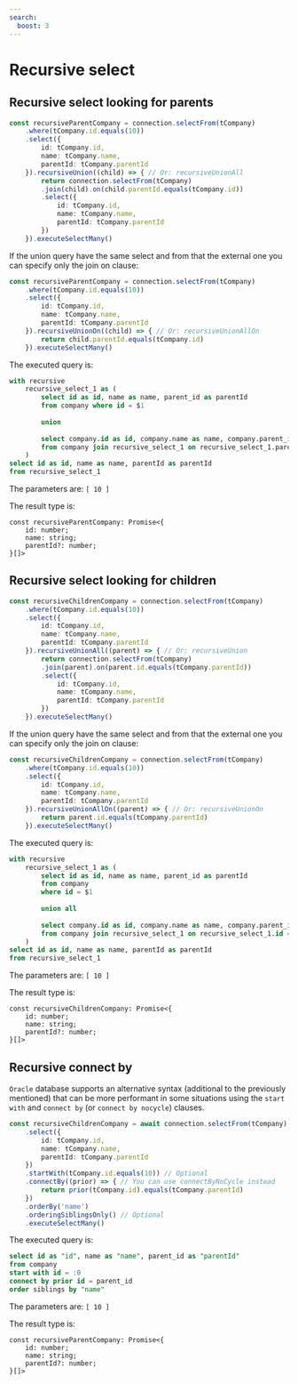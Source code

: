 ```yaml
---
search:
  boost: 3
---
```

# Recursive select

## Recursive select looking for parents

```ts
const recursiveParentCompany = connection.selectFrom(tCompany)
    .where(tCompany.id.equals(10))
    .select({
        id: tCompany.id,
        name: tCompany.name,
        parentId: tCompany.parentId
    }).recursiveUnion((child) => { // Or: recursiveUnionAll
        return connection.selectFrom(tCompany)
        .join(child).on(child.parentId.equals(tCompany.id))
        .select({
            id: tCompany.id,
            name: tCompany.name,
            parentId: tCompany.parentId
        })
    }).executeSelectMany()
```

If the union query have the same select and from that the external one you can specify only the join on clause:

```ts
const recursiveParentCompany = connection.selectFrom(tCompany)
    .where(tCompany.id.equals(10))
    .select({
        id: tCompany.id,
        name: tCompany.name,
        parentId: tCompany.parentId
    }).recursiveUnionOn((child) => { // Or: recursiveUnionAllOn
        return child.parentId.equals(tCompany.id)
    }).executeSelectMany()
```

The executed query is:
```sql
with recursive 
    recursive_select_1 as (
        select id as id, name as name, parent_id as parentId 
        from company where id = $1 
        
        union 
        
        select company.id as id, company.name as name, company.parent_id as parentId 
        from company join recursive_select_1 on recursive_select_1.parentId = company.id
    )
select id as id, name as name, parentId as parentId
from recursive_select_1
```

The parameters are: `[ 10 ]`

The result type is:
```tsx
const recursiveParentCompany: Promise<{
    id: number;
    name: string;
    parentId?: number;
}[]>
```

## Recursive select looking for children

```ts
const recursiveChildrenCompany = connection.selectFrom(tCompany)
    .where(tCompany.id.equals(10))
    .select({
        id: tCompany.id,
        name: tCompany.name,
        parentId: tCompany.parentId
    }).recursiveUnionAll((parent) => { // Or: recursiveUnion
        return connection.selectFrom(tCompany)
        .join(parent).on(parent.id.equals(tCompany.parentId))
        .select({
            id: tCompany.id,
            name: tCompany.name,
            parentId: tCompany.parentId
        })
    }).executeSelectMany()
```

If the union query have the same select and from that the external one you can specify only the join on clause:

```ts
const recursiveChildrenCompany = connection.selectFrom(tCompany)
    .where(tCompany.id.equals(10))
    .select({
        id: tCompany.id,
        name: tCompany.name,
        parentId: tCompany.parentId
    }).recursiveUnionAllOn((parent) => { // Or: recursiveUnionOn
        return parent.id.equals(tCompany.parentId)
    }).executeSelectMany()
```

The executed query is:
```sql
with recursive 
    recursive_select_1 as (
        select id as id, name as name, parent_id as parentId 
        from company 
        where id = $1 
        
        union all 
        
        select company.id as id, company.name as name, company.parent_id as parentId 
        from company join recursive_select_1 on recursive_select_1.id = company.parent_id
    ) 
select id as id, name as name, parentId as parentId
from recursive_select_1
```

The parameters are: `[ 10 ]`

The result type is:
```tsx
const recursiveChildrenCompany: Promise<{
    id: number;
    name: string;
    parentId?: number;
}[]>
```

## Recursive connect by

`Oracle` database supports an alternative syntax (additional to the previously mentioned) that can be more performant in some situations using the `start with` and `connect by` (or `connect by nocycle`) clauses.

```ts
const recursiveChildrenCompany = await connection.selectFrom(tCompany)
    .select({
        id: tCompany.id,
        name: tCompany.name,
        parentId: tCompany.parentId
    })
    .startWith(tCompany.id.equals(10)) // Optional
    .connectBy((prior) => { // You can use connectByNoCycle instead
        return prior(tCompany.id).equals(tCompany.parentId)
    })
    .orderBy('name')
    .orderingSiblingsOnly() // Optional
    .executeSelectMany()
```

The executed query is:
```sql
select id as "id", name as "name", parent_id as "parentId" 
from company 
start with id = :0 
connect by prior id = parent_id 
order siblings by "name"
```

The parameters are: `[ 10 ]`

The result type is:
```tsx
const recursiveParentCompany: Promise<{
    id: number;
    name: string;
    parentId?: number;
}[]>
```